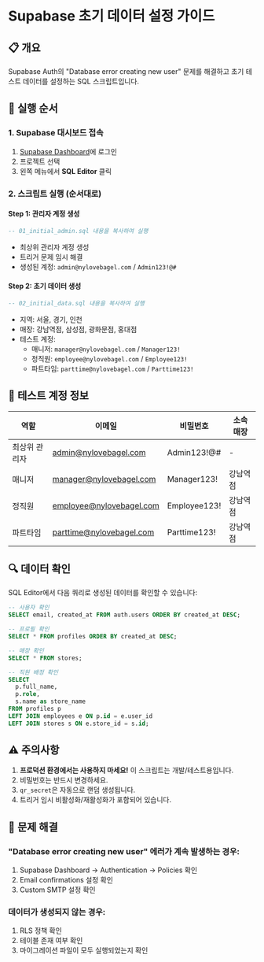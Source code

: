 # Supabase 초기 데이터 설정 가이드

## 📋 개요

Supabase Auth의 "Database error creating new user" 문제를 해결하고 초기 테스트 데이터를 설정하는 SQL 스크립트입니다.

## 🚀 실행 순서

### 1. Supabase 대시보드 접속
1. [Supabase Dashboard](https://app.supabase.com)에 로그인
2. 프로젝트 선택
3. 왼쪽 메뉴에서 **SQL Editor** 클릭

### 2. 스크립트 실행 (순서대로)

#### Step 1: 관리자 계정 생성
```sql
-- 01_initial_admin.sql 내용을 복사하여 실행
```
- 최상위 관리자 계정 생성
- 트리거 문제 임시 해결
- 생성된 계정: `admin@nylovebagel.com` / `Admin123!@#`

#### Step 2: 초기 데이터 생성
```sql
-- 02_initial_data.sql 내용을 복사하여 실행
```
- 지역: 서울, 경기, 인천
- 매장: 강남역점, 삼성점, 광화문점, 홍대점
- 테스트 계정:
  - 매니저: `manager@nylovebagel.com` / `Manager123!`
  - 정직원: `employee@nylovebagel.com` / `Employee123!`
  - 파트타임: `parttime@nylovebagel.com` / `Parttime123!`

## 📝 테스트 계정 정보

| 역할 | 이메일 | 비밀번호 | 소속 매장 |
|------|--------|----------|-----------|
| 최상위 관리자 | admin@nylovebagel.com | Admin123!@# | - |
| 매니저 | manager@nylovebagel.com | Manager123! | 강남역점 |
| 정직원 | employee@nylovebagel.com | Employee123! | 강남역점 |
| 파트타임 | parttime@nylovebagel.com | Parttime123! | 강남역점 |

## 🔍 데이터 확인

SQL Editor에서 다음 쿼리로 생성된 데이터를 확인할 수 있습니다:

```sql
-- 사용자 확인
SELECT email, created_at FROM auth.users ORDER BY created_at DESC;

-- 프로필 확인
SELECT * FROM profiles ORDER BY created_at DESC;

-- 매장 확인
SELECT * FROM stores;

-- 직원 배정 확인
SELECT 
  p.full_name,
  p.role,
  s.name as store_name
FROM profiles p
LEFT JOIN employees e ON p.id = e.user_id
LEFT JOIN stores s ON e.store_id = s.id;
```

## ⚠️ 주의사항

1. **프로덕션 환경에서는 사용하지 마세요!** 이 스크립트는 개발/테스트용입니다.
2. 비밀번호는 반드시 변경하세요.
3. `qr_secret`은 자동으로 랜덤 생성됩니다.
4. 트리거 임시 비활성화/재활성화가 포함되어 있습니다.

## 🐛 문제 해결

### "Database error creating new user" 에러가 계속 발생하는 경우:
1. Supabase Dashboard → Authentication → Policies 확인
2. Email confirmations 설정 확인
3. Custom SMTP 설정 확인

### 데이터가 생성되지 않는 경우:
1. RLS 정책 확인
2. 테이블 존재 여부 확인
3. 마이그레이션 파일이 모두 실행되었는지 확인